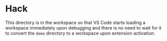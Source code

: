 # Hack

This directory is in the workspace so that VS Code starts loading a workspace immediately upon debugging
and there is no need to wait for it to convert the `demo` directory to a workspace upon extension activation.
